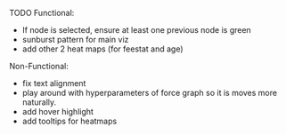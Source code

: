 TODO
Functional:
- If node is selected, ensure at least one previous node is green
- sunburst pattern for main viz
- add other 2 heat maps (for feestat and age)

Non-Functional:
- fix text alignment
- play around with hyperparameters of force graph so it is moves more naturally.
- add hover highlight
- add tooltips for heatmaps




